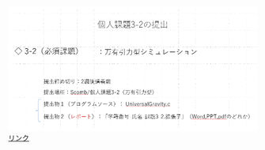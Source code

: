 ![Alt text](image-1.png)
[リンク](https://web.microsoftstream.com/video/a1c7e58c-9ffb-4d3e-8eba-a12b15c08a8e)